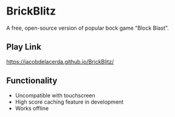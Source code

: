 # BrickBlitz
A free, open-source version of popular bock game "Block Blast".

## Play Link
https://jacobdelacerda.github.io/BrickBlitz/

## Functionality
- Uncompatible with touchscreen
- High score caching feature in development
- Works offline
